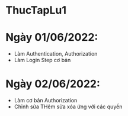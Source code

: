 # ThucTapLu1
# Ngày 01/06/2022:
- Làm Authentication, Authorization
- Làm Login Step cơ bản
# Ngày 02/06/2022:
- Làm cơ bản Authorization
- Chỉnh sửa THêm sửa xóa ứng với các quyền
